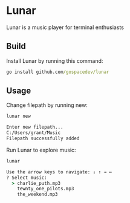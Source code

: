 # Lunar

Lunar is a music player for terminal enthusiasts

## Build

Install Lunar by running this command:

```cmd
go install github.com/gospacedev/lunar
```

## Usage

Change filepath by running new:

```cmd
lunar new

Enter new filepath...
C:/Users/grant/Music
Filepath successfully added
```

Run Lunar to explore music:

```cmd
lunar

Use the arrow keys to navigate: ↓ ↑ → ←
? Select music:
  > charlie_puth.mp3
    tewnty_one_pilots.mp3
    the_weekend.mp3
```